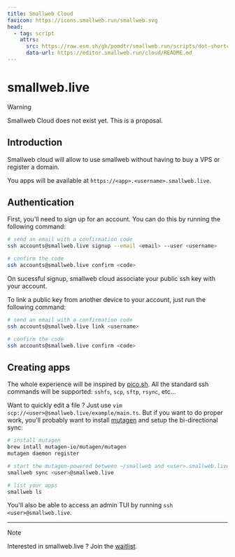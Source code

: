 ```yaml
---
title: Smallweb Cloud
favicon: https://icons.smallweb.run/smallweb.svg
head:
  - tag: script
    attrs:
      src: https://raw.esm.sh/gh/pomdtr/smallweb.run/scripts/dot-shortcut.js
      data-url: https://editor.smallweb.run/cloud/README.md
---
```


# smallweb.live

> [!WARNING]
> Smallweb Cloud does not exist yet. This is a proposal.

## Introduction

Smallweb cloud will allow to use smallweb without having to buy a VPS or register a domain.

You apps will be available at `https://<app>.<username>.smallweb.live`.

## Authentication

First, you'll need to sign up for an account. You can do this by running the following command:

```sh
# send an email with a confirmation code
ssh accounts@smallweb.live signup --email <email> --user <username>

# confirm the code
ssh accounts@smallweb.live confirm <code>
```

On sucessful signup, smallweb cloud associate your public ssh key with your account.

To link a public key from another device to your account, just run the following command:

```sh
# send an email with a confirmation code
ssh accounts@smallweb.live link <username>

# confirm the code
ssh accounts@smallweb.live confirm <code>
```

## Creating apps

The whole experience will be inspired by [pico.sh](https://pico.sh).
All the standard ssh commands will be supported: `sshfs`, `scp`, `sftp`, `rsync`, etc...

Want to quickly edit a file ? Just use `vim scp://<user>@smallweb.live/example/main.ts`.
But if you want to do proper work, you'll probably want to install [mutagen](https://mutagen.io) and setup the bi-directional sync:

```sh
# install mutagen
brew intall mutagen-io/mutagen/mutagen
mutagen daemon register

# start the mutagen-powered between ~/smallweb and <user>.smallweb.live:/home/<user>/smallweb
smallweb sync <user>@smallweb.live

# list your apps
smallweb ls
```

You'll also be able to access an admin TUI by running `ssh <user>@smallweb.live`.

---

> [!NOTE]
> Interested in smallweb.live ? Join the [waitlist](https://cloud.smallweb.run).
